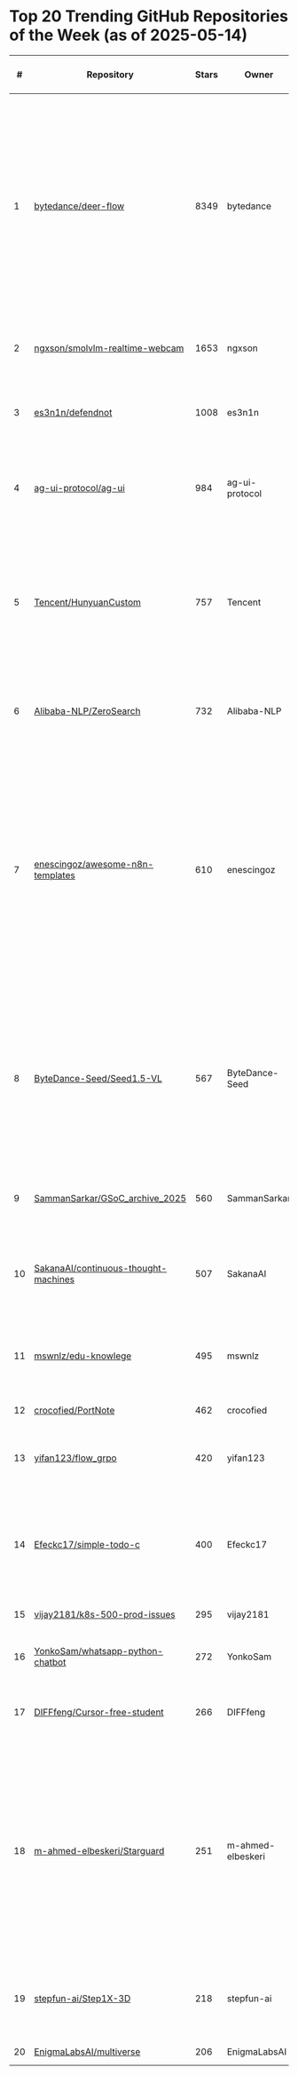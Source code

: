 # Top 20 Trending GitHub Repositories of the Week (as of 2025-05-14)

| # | Repository | Stars | Owner | Avatar | Description | Topics | URL | Created At | Updated At | Pushed At | Git URL | SSH URL | Clone URL | SVN URL | Homepage | Size | Language | Forks Count | Open Issues Count | Default Branch | License |
|---|------------|-------|-------|--------|-------------|--------|-----|------------|------------|-----------|---------|---------|-----------|---------|----------|------|----------|--------------|-------------------|----------------|---------|
| 1 | [bytedance/deer-flow](https://github.com/bytedance/deer-flow) | 8349 | bytedance | ![bytedance's avatar](https://avatars.githubusercontent.com/u/4158466?v=4) | DeerFlow is a community-driven framework for deep research, combining language models with tools like web search, crawling, and Python execution, while contributing back to the open-source community. | agent, agentic, agentic-framework, agentic-workflow, ai, ai-agents, bytedance, deep-research, langchain, langgraph, langmanus, llm, multi-agent, nodejs, podcast, python, typescript | [https://github.com/bytedance/deer-flow](https://github.com/bytedance/deer-flow) | 2025-05-07T02:50:19Z | 2025-05-14T04:19:47Z | 2025-05-14T04:02:31Z | git://github.com/bytedance/deer-flow.git | git@github.com:bytedance/deer-flow.git | https://github.com/bytedance/deer-flow.git | https://github.com/bytedance/deer-flow | https://deerflow.tech | 1272 | TypeScript | 737 | 74 | main | MIT License |
| 2 | [ngxson/smolvlm-realtime-webcam](https://github.com/ngxson/smolvlm-realtime-webcam) | 1653 | ngxson | ![ngxson's avatar](https://avatars.githubusercontent.com/u/7702203?v=4) | Real-time webcam demo with SmolVLM and llama.cpp server | No topics | [https://github.com/ngxson/smolvlm-realtime-webcam](https://github.com/ngxson/smolvlm-realtime-webcam) | 2025-05-12T17:24:38Z | 2025-05-14T04:15:05Z | 2025-05-12T17:24:39Z | git://github.com/ngxson/smolvlm-realtime-webcam.git | git@github.com:ngxson/smolvlm-realtime-webcam.git | https://github.com/ngxson/smolvlm-realtime-webcam.git | https://github.com/ngxson/smolvlm-realtime-webcam | https://github.ngxson.com/smolvlm-realtime-webcam/ | 957 | HTML | 184 | 8 | main | Other |
| 3 | [es3n1n/defendnot](https://github.com/es3n1n/defendnot) | 1008 | es3n1n | ![es3n1n's avatar](https://avatars.githubusercontent.com/u/40367813?v=4) | An even funnier way to disable windows defender. (through WSC api) | No topics | [https://github.com/es3n1n/defendnot](https://github.com/es3n1n/defendnot) | 2025-05-07T08:00:20Z | 2025-05-14T02:50:53Z | 2025-05-14T00:19:13Z | git://github.com/es3n1n/defendnot.git | git@github.com:es3n1n/defendnot.git | https://github.com/es3n1n/defendnot.git | https://github.com/es3n1n/defendnot | No homepage | 36 | C++ | 98 | 1 | master | Apache License 2.0 |
| 4 | [ag-ui-protocol/ag-ui](https://github.com/ag-ui-protocol/ag-ui) | 984 | ag-ui-protocol | ![ag-ui-protocol's avatar](https://avatars.githubusercontent.com/u/209775067?v=4) | AG-UI: the Agent-User Interaction Protocol. Bring Agents into Frontend Applications. | No topics | [https://github.com/ag-ui-protocol/ag-ui](https://github.com/ag-ui-protocol/ag-ui) | 2025-05-07T12:49:37Z | 2025-05-14T04:17:32Z | 2025-05-13T19:35:43Z | git://github.com/ag-ui-protocol/ag-ui.git | git@github.com:ag-ui-protocol/ag-ui.git | https://github.com/ag-ui-protocol/ag-ui.git | https://github.com/ag-ui-protocol/ag-ui | https://ag-ui.com | 67 | No language specified | 69 | 3 | main | No license |
| 5 | [Tencent/HunyuanCustom](https://github.com/Tencent/HunyuanCustom) | 757 | Tencent | ![Tencent's avatar](https://avatars.githubusercontent.com/u/18461506?v=4) | HunyuanCustom: A Multimodal-Driven Architecture for Customized Video Generation | audio-driven, diffusion-models, image-to-video, image-to-video-generation, video-editing, video-generation | [https://github.com/Tencent/HunyuanCustom](https://github.com/Tencent/HunyuanCustom) | 2025-05-07T07:48:42Z | 2025-05-14T04:06:47Z | 2025-05-13T03:30:42Z | git://github.com/Tencent/HunyuanCustom.git | git@github.com:Tencent/HunyuanCustom.git | https://github.com/Tencent/HunyuanCustom.git | https://github.com/Tencent/HunyuanCustom | https://hunyuancustom.github.io/ | 49682 | Python | 48 | 10 | main | Other |
| 6 | [Alibaba-NLP/ZeroSearch](https://github.com/Alibaba-NLP/ZeroSearch) | 732 | Alibaba-NLP | ![Alibaba-NLP's avatar](https://avatars.githubusercontent.com/u/64211549?v=4) | ZeroSearch: Incentivize the Search Capability of LLMs without Searching | No topics | [https://github.com/Alibaba-NLP/ZeroSearch](https://github.com/Alibaba-NLP/ZeroSearch) | 2025-05-07T16:28:54Z | 2025-05-14T04:15:52Z | 2025-05-13T10:07:39Z | git://github.com/Alibaba-NLP/ZeroSearch.git | git@github.com:Alibaba-NLP/ZeroSearch.git | https://github.com/Alibaba-NLP/ZeroSearch.git | https://github.com/Alibaba-NLP/ZeroSearch | https://arxiv.org/pdf/2505.04588 | 3124 | Python | 65 | 0 | main | No license |
| 7 | [enescingoz/awesome-n8n-templates](https://github.com/enescingoz/awesome-n8n-templates) | 610 | enescingoz | ![enescingoz's avatar](https://avatars.githubusercontent.com/u/60349121?v=4) | Supercharge your workflow automation with this curated collection of n8n templates! Instantly connect your favorite apps-like Gmail, Telegram, Google Drive, Slack, and more-with ready-to-use, AI-powered automations. Save time, boost productivity, and unlock the true potential of n8n in just a few clicks. | automation, automation-templates, integration, n8n, n8n-automation, n8n-template, no-code-ai, no-code-automation, workflow-automation | [https://github.com/enescingoz/awesome-n8n-templates](https://github.com/enescingoz/awesome-n8n-templates) | 2025-05-08T18:34:01Z | 2025-05-14T04:09:07Z | 2025-05-12T11:00:44Z | git://github.com/enescingoz/awesome-n8n-templates.git | git@github.com:enescingoz/awesome-n8n-templates.git | https://github.com/enescingoz/awesome-n8n-templates.git | https://github.com/enescingoz/awesome-n8n-templates | No homepage | 1329 | No language specified | 193 | 0 | main | No license |
| 8 | [ByteDance-Seed/Seed1.5-VL](https://github.com/ByteDance-Seed/Seed1.5-VL) | 567 | ByteDance-Seed | ![ByteDance-Seed's avatar](https://avatars.githubusercontent.com/u/202897071?v=4) | Seed1.5-VL, a vision-language foundation model designed to advance general-purpose multimodal understanding and reasoning, achieving state-of-the-art performance on 38 out of 60 public benchmarks. | cookbook, large-language-model, multimodal-large-language-models, vision-language-model | [https://github.com/ByteDance-Seed/Seed1.5-VL](https://github.com/ByteDance-Seed/Seed1.5-VL) | 2025-05-11T06:00:32Z | 2025-05-14T04:04:43Z | 2025-05-14T02:57:54Z | git://github.com/ByteDance-Seed/Seed1.5-VL.git | git@github.com:ByteDance-Seed/Seed1.5-VL.git | https://github.com/ByteDance-Seed/Seed1.5-VL.git | https://github.com/ByteDance-Seed/Seed1.5-VL | https://seed.bytedance.com/en/tech/seed1_5_vl | 147196 | Jupyter Notebook | 6 | 2 | main | Apache License 2.0 |
| 9 | [SammanSarkar/GSoC_archive_2025](https://github.com/SammanSarkar/GSoC_archive_2025) | 560 | SammanSarkar | ![SammanSarkar's avatar](https://avatars.githubusercontent.com/u/91555648?v=4) | Accepted GSoC 2025 proposals archive for reference and inspiration from the community. | No topics | [https://github.com/SammanSarkar/GSoC_archive_2025](https://github.com/SammanSarkar/GSoC_archive_2025) | 2025-05-08T13:43:49Z | 2025-05-14T03:29:40Z | 2025-05-13T15:02:31Z | git://github.com/SammanSarkar/GSoC_archive_2025.git | git@github.com:SammanSarkar/GSoC_archive_2025.git | https://github.com/SammanSarkar/GSoC_archive_2025.git | https://github.com/SammanSarkar/GSoC_archive_2025 | No homepage | 35070 | No language specified | 80 | 0 | main | MIT License |
| 10 | [SakanaAI/continuous-thought-machines](https://github.com/SakanaAI/continuous-thought-machines) | 507 | SakanaAI | ![SakanaAI's avatar](https://avatars.githubusercontent.com/u/140988036?v=4) | Continuous Thought Machines, because thought takes time and reasoning is a process. | No topics | [https://github.com/SakanaAI/continuous-thought-machines](https://github.com/SakanaAI/continuous-thought-machines) | 2025-05-11T01:05:52Z | 2025-05-14T03:54:30Z | 2025-05-14T00:53:51Z | git://github.com/SakanaAI/continuous-thought-machines.git | git@github.com:SakanaAI/continuous-thought-machines.git | https://github.com/SakanaAI/continuous-thought-machines.git | https://github.com/SakanaAI/continuous-thought-machines | https://pub.sakana.ai/ctm/ | 6026 | Python | 35 | 0 | main | No license |
| 11 | [mswnlz/edu-knowlege](https://github.com/mswnlz/edu-knowlege) | 495 | mswnlz | ![mswnlz's avatar](https://avatars.githubusercontent.com/u/209769557?v=4) | 教育各种资料，从幼儿园到小学、中学，涵盖学而思，万维、猿辅导等多个机构，持续增加中 | No topics | [https://github.com/mswnlz/edu-knowlege](https://github.com/mswnlz/edu-knowlege) | 2025-05-13T06:22:39Z | 2025-05-14T04:16:12Z | 2025-05-14T02:23:13Z | git://github.com/mswnlz/edu-knowlege.git | git@github.com:mswnlz/edu-knowlege.git | https://github.com/mswnlz/edu-knowlege.git | https://github.com/mswnlz/edu-knowlege | https://github.com/mswnlz/ | 259 | No language specified | 75 | 0 | main | No license |
| 12 | [crocofied/PortNote](https://github.com/crocofied/PortNote) | 462 | crocofied | ![crocofied's avatar](https://avatars.githubusercontent.com/u/132705454?v=4) | Keep track of used ports | No topics | [https://github.com/crocofied/PortNote](https://github.com/crocofied/PortNote) | 2025-05-10T10:44:31Z | 2025-05-14T02:50:13Z | 2025-05-13T15:19:51Z | git://github.com/crocofied/PortNote.git | git@github.com:crocofied/PortNote.git | https://github.com/crocofied/PortNote.git | https://github.com/crocofied/PortNote | No homepage | 30552 | TypeScript | 6 | 18 | main | MIT License |
| 13 | [yifan123/flow_grpo](https://github.com/yifan123/flow_grpo) | 420 | yifan123 | ![yifan123's avatar](https://avatars.githubusercontent.com/u/37578514?v=4) | An official implementation of Flow-GRPO: Training Flow Matching Models via Online RL | No topics | [https://github.com/yifan123/flow_grpo](https://github.com/yifan123/flow_grpo) | 2025-05-08T13:07:56Z | 2025-05-14T03:50:00Z | 2025-05-14T03:06:29Z | git://github.com/yifan123/flow_grpo.git | git@github.com:yifan123/flow_grpo.git | https://github.com/yifan123/flow_grpo.git | https://github.com/yifan123/flow_grpo | https://arxiv.org/pdf/2505.05470 | 7147 | Python | 14 | 5 | main | MIT License |
| 14 | [Efeckc17/simple-todo-c](https://github.com/Efeckc17/simple-todo-c) | 400 | Efeckc17 | ![Efeckc17's avatar](https://avatars.githubusercontent.com/u/82307912?v=4) | A lightweight, native Windows Todo application built with pure C and the Win32 API. Just 54 KB | c, gui, minimal, native, todo, todo-app, tray-application, winapi-application, windows | [https://github.com/Efeckc17/simple-todo-c](https://github.com/Efeckc17/simple-todo-c) | 2025-05-10T20:38:39Z | 2025-05-14T03:22:25Z | 2025-05-12T14:11:43Z | git://github.com/Efeckc17/simple-todo-c.git | git@github.com:Efeckc17/simple-todo-c.git | https://github.com/Efeckc17/simple-todo-c.git | https://github.com/Efeckc17/simple-todo-c | No homepage | 41 | C | 9 | 5 | main | MIT License |
| 15 | [vijay2181/k8s-500-prod-issues](https://github.com/vijay2181/k8s-500-prod-issues) | 295 | vijay2181 | ![vijay2181's avatar](https://avatars.githubusercontent.com/u/66196388?v=4) | No description | No topics | [https://github.com/vijay2181/k8s-500-prod-issues](https://github.com/vijay2181/k8s-500-prod-issues) | 2025-05-13T03:43:23Z | 2025-05-14T04:10:14Z | 2025-05-13T03:46:51Z | git://github.com/vijay2181/k8s-500-prod-issues.git | git@github.com:vijay2181/k8s-500-prod-issues.git | https://github.com/vijay2181/k8s-500-prod-issues.git | https://github.com/vijay2181/k8s-500-prod-issues | No homepage | 158 | No language specified | 288 | 1 | main | No license |
| 16 | [YonkoSam/whatsapp-python-chatbot](https://github.com/YonkoSam/whatsapp-python-chatbot) | 272 | YonkoSam | ![YonkoSam's avatar](https://avatars.githubusercontent.com/u/161728760?v=4) | WhatsApp Chatbot using Gemini + WasenderAPI | No topics | [https://github.com/YonkoSam/whatsapp-python-chatbot](https://github.com/YonkoSam/whatsapp-python-chatbot) | 2025-05-11T20:03:32Z | 2025-05-14T04:04:14Z | 2025-05-12T11:24:23Z | git://github.com/YonkoSam/whatsapp-python-chatbot.git | git@github.com:YonkoSam/whatsapp-python-chatbot.git | https://github.com/YonkoSam/whatsapp-python-chatbot.git | https://github.com/YonkoSam/whatsapp-python-chatbot | No homepage | 19 | Python | 79 | 0 | main | No license |
| 17 | [DIFFfeng/Cursor-free-student](https://github.com/DIFFfeng/Cursor-free-student) | 266 | DIFFfeng | ![DIFFfeng's avatar](https://avatars.githubusercontent.com/u/152056113?v=4) | Free certification of cursorpro scripts for students 中国大陆可用 | No topics | [https://github.com/DIFFfeng/Cursor-free-student](https://github.com/DIFFfeng/Cursor-free-student) | 2025-05-07T14:34:14Z | 2025-05-13T16:21:46Z | 2025-05-12T03:10:26Z | git://github.com/DIFFfeng/Cursor-free-student.git | git@github.com:DIFFfeng/Cursor-free-student.git | https://github.com/DIFFfeng/Cursor-free-student.git | https://github.com/DIFFfeng/Cursor-free-student | https://docs.qq.com/markdown/DSHNKa3hncWFTZGVR | 1190 | JavaScript | 15 | 4 | main | No license |
| 18 | [m-ahmed-elbeskeri/Starguard](https://github.com/m-ahmed-elbeskeri/Starguard) | 251 | m-ahmed-elbeskeri | ![m-ahmed-elbeskeri's avatar](https://avatars.githubusercontent.com/u/131454742?v=4) | CLI that detects fake-star campaigns, dependency hijacks, licence red-flags and other signs of repository risk. Inspired by the “4.5 million fake stars” study, StarGuard helps CTOs, security teams and investors perform fast, automated open-source due-diligence. | No topics | [https://github.com/m-ahmed-elbeskeri/Starguard](https://github.com/m-ahmed-elbeskeri/Starguard) | 2025-05-11T19:13:45Z | 2025-05-14T03:38:29Z | 2025-05-13T23:54:17Z | git://github.com/m-ahmed-elbeskeri/Starguard.git | git@github.com:m-ahmed-elbeskeri/Starguard.git | https://github.com/m-ahmed-elbeskeri/Starguard.git | https://github.com/m-ahmed-elbeskeri/Starguard | No homepage | 125 | Python | 6 | 3 | main | Apache License 2.0 |
| 19 | [stepfun-ai/Step1X-3D](https://github.com/stepfun-ai/Step1X-3D) | 218 | stepfun-ai | ![stepfun-ai's avatar](https://avatars.githubusercontent.com/u/178004800?v=4) | Step1X-3D: Towards High-Fidelity and Controllable Generation of Textured 3D Assets | No topics | [https://github.com/stepfun-ai/Step1X-3D](https://github.com/stepfun-ai/Step1X-3D) | 2025-05-13T03:42:54Z | 2025-05-14T04:12:57Z | 2025-05-14T04:12:53Z | git://github.com/stepfun-ai/Step1X-3D.git | git@github.com:stepfun-ai/Step1X-3D.git | https://github.com/stepfun-ai/Step1X-3D.git | https://github.com/stepfun-ai/Step1X-3D | No homepage | 124818 | Python | 3 | 3 | main | Apache License 2.0 |
| 20 | [EnigmaLabsAI/multiverse](https://github.com/EnigmaLabsAI/multiverse) | 206 | EnigmaLabsAI | ![EnigmaLabsAI's avatar](https://avatars.githubusercontent.com/u/210861766?v=4) | No description | No topics | [https://github.com/EnigmaLabsAI/multiverse](https://github.com/EnigmaLabsAI/multiverse) | 2025-05-08T16:16:16Z | 2025-05-14T04:19:37Z | 2025-05-08T18:35:06Z | git://github.com/EnigmaLabsAI/multiverse.git | git@github.com:EnigmaLabsAI/multiverse.git | https://github.com/EnigmaLabsAI/multiverse.git | https://github.com/EnigmaLabsAI/multiverse | No homepage | 83655 | Python | 18 | 0 | main | MIT License |